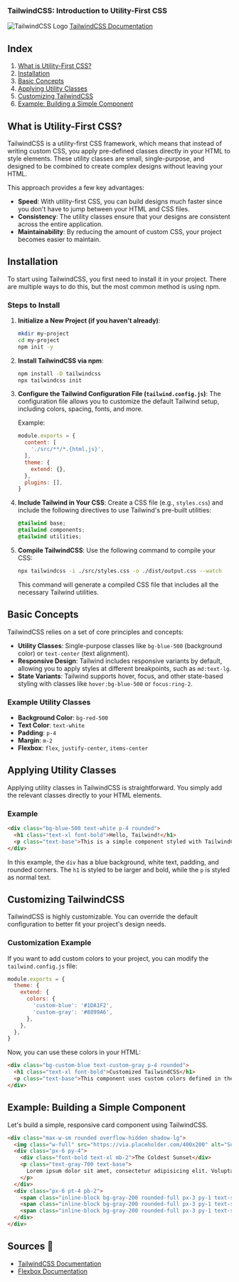 ### TailwindCSS: Introduction to Utility-First CSS

![TailwindCSS Logo](https://upload.wikimedia.org/wikipedia/commons/thumb/d/d5/Tailwind_CSS_Logo.svg/1024px-Tailwind_CSS_Logo.svg.png)
[TailwindCSS Documentation](https://tailwindcss.com/docs)

## Index
1. [What is Utility-First CSS?](#what-is-utility-first-css)
2. [Installation](#installation)
3. [Basic Concepts](#basic-concepts)
4. [Applying Utility Classes](#applying-utility-classes)
5. [Customizing TailwindCSS](#customizing-tailwindcss)
6. [Example: Building a Simple Component](#example-building-a-simple-component)

## What is Utility-First CSS?

TailwindCSS is a utility-first CSS framework, which means that instead of writing custom CSS, you apply pre-defined classes directly in your HTML to style elements. These utility classes are small, single-purpose, and designed to be combined to create complex designs without leaving your HTML.

This approach provides a few key advantages:

- **Speed**: With utility-first CSS, you can build designs much faster since you don't have to jump between your HTML and CSS files.
- **Consistency**: The utility classes ensure that your designs are consistent across the entire application.
- **Maintainability**: By reducing the amount of custom CSS, your project becomes easier to maintain.

## Installation

To start using TailwindCSS, you first need to install it in your project. There are multiple ways to do this, but the most common method is using npm.

### Steps to Install

1. **Initialize a New Project (if you haven't already)**:
   ```bash
   mkdir my-project
   cd my-project
   npm init -y
   ```

2. **Install TailwindCSS via npm**:
   ```bash
   npm install -D tailwindcss
   npx tailwindcss init
   ```

3. **Configure the Tailwind Configuration File (`tailwind.config.js`)**:
   The configuration file allows you to customize the default Tailwind setup, including colors, spacing, fonts, and more.

   Example:
   ```javascript
   module.exports = {
     content: [
       './src/**/*.{html,js}',
     ],
     theme: {
       extend: {},
     },
     plugins: [],
   }
   ```

4. **Include Tailwind in Your CSS**:
   Create a CSS file (e.g., `styles.css`) and include the following directives to use Tailwind's pre-built utilities:
   ```css
   @tailwind base;
   @tailwind components;
   @tailwind utilities;
   ```

5. **Compile TailwindCSS**:
   Use the following command to compile your CSS:
   ```bash
   npx tailwindcss -i ./src/styles.css -o ./dist/output.css --watch
   ```

   This command will generate a compiled CSS file that includes all the necessary Tailwind utilities.

## Basic Concepts

TailwindCSS relies on a set of core principles and concepts:

- **Utility Classes**: Single-purpose classes like `bg-blue-500` (background color) or `text-center` (text alignment).
- **Responsive Design**: Tailwind includes responsive variants by default, allowing you to apply styles at different breakpoints, such as `md:text-lg`.
- **State Variants**: Tailwind supports hover, focus, and other state-based styling with classes like `hover:bg-blue-500` or `focus:ring-2`.

### Example Utility Classes

- **Background Color**: `bg-red-500`
- **Text Color**: `text-white`
- **Padding**: `p-4`
- **Margin**: `m-2`
- **Flexbox**: `flex`, `justify-center`, `items-center`

## Applying Utility Classes

Applying utility classes in TailwindCSS is straightforward. You simply add the relevant classes directly to your HTML elements.

### Example

```html
<div class="bg-blue-500 text-white p-4 rounded">
  <h1 class="text-xl font-bold">Hello, Tailwind!</h1>
  <p class="text-base">This is a simple component styled with TailwindCSS.</p>
</div>
```

In this example, the `div` has a blue background, white text, padding, and rounded corners. The `h1` is styled to be larger and bold, while the `p` is styled as normal text.

## Customizing TailwindCSS

TailwindCSS is highly customizable. You can override the default configuration to better fit your project's design needs.

### Customization Example

If you want to add custom colors to your project, you can modify the `tailwind.config.js` file:

```javascript
module.exports = {
  theme: {
    extend: {
      colors: {
        'custom-blue': '#1DA1F2',
        'custom-gray': '#8899A6',
      },
    },
  },
}
```

Now, you can use these colors in your HTML:

```html
<div class="bg-custom-blue text-custom-gray p-4 rounded">
  <h1 class="text-xl font-bold">Customized TailwindCSS</h1>
  <p class="text-base">This component uses custom colors defined in the configuration file.</p>
</div>
```

## Example: Building a Simple Component

Let's build a simple, responsive card component using TailwindCSS.

```html
<div class="max-w-sm rounded overflow-hidden shadow-lg">
  <img class="w-full" src="https://via.placeholder.com/400x200" alt="Sunset in the mountains">
  <div class="px-6 py-4">
    <div class="font-bold text-xl mb-2">The Coldest Sunset</div>
    <p class="text-gray-700 text-base">
      Lorem ipsum dolor sit amet, consectetur adipisicing elit. Voluptatibus quia, nulla! Maiores et perferendis eaque, exercitationem praesentium nihil.
    </p>
  </div>
  <div class="px-6 pt-4 pb-2">
    <span class="inline-block bg-gray-200 rounded-full px-3 py-1 text-sm font-semibold text-gray-700 mr-2 mb-2">#photography</span>
    <span class="inline-block bg-gray-200 rounded-full px-3 py-1 text-sm font-semibold text-gray-700 mr-2 mb-2">#travel</span>
    <span class="inline-block bg-gray-200 rounded-full px-3 py-1 text-sm font-semibold text-gray-700 mr-2 mb-2">#winter</span>
  </div>
</div>
```

## Sources 📖
- [TailwindCSS Documentation](https://tailwindcss.com/docs)
- [Flexbox Documentation](https://developer.mozilla.org/en-US/docs/Web/CSS/CSS_Flexible_Box_Layout/Basic_Concepts_of_Flexbox)
